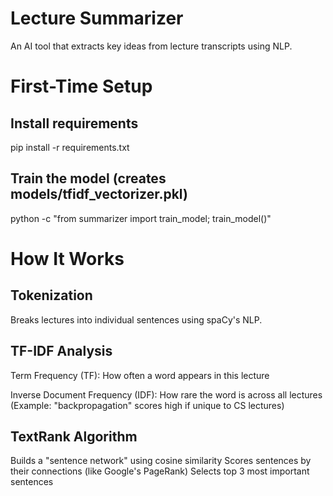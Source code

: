 # Lecture Summarizer

An AI tool that extracts key ideas from lecture transcripts using NLP.

# First-Time Setup

## Install requirements
pip install -r requirements.txt

## Train the model (creates models/tfidf_vectorizer.pkl)
python -c "from summarizer import train_model; train_model()"

# How It Works
## Tokenization
  Breaks lectures into individual sentences using spaCy's NLP.

## TF-IDF Analysis

  Term Frequency (TF): How often a word appears in this lecture

  Inverse Document Frequency (IDF): How rare the word is across all lectures
   (Example: "backpropagation" scores high if unique to CS lectures)

## TextRank Algorithm

  Builds a "sentence network" using cosine similarity
  Scores sentences by their connections (like Google's PageRank)
  Selects top 3 most important sentences
